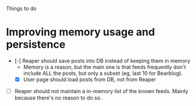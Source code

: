 Things to do

# Improving memory usage and persistence
- [-] Reaper should save posts into DB instead of keeping them in memory
    - Memory is a reason, but the main one is that feeds frequently don't
      include ALL the posts, but only a subset (eg, last 10 for Bearblog).
    - [x] User page should load posts from DB, not from Reaper 
- [ ] Reaper should not maintain a in-memory list of the known feeds. Mainly
  because there's no reason to do so.
